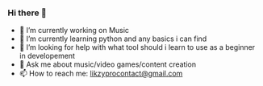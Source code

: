 ### Hi there 👋

- 🔭 I’m currently working on Music 
- 🌱 I’m currently learning python and any basics i can find    
- 🤔 I’m looking for help with what tool should i learn to use as a beginner in developement 
- 💬 Ask me about music/video games/content creation    
- 📫 How to reach me: likzyprocontact@gmail.com

